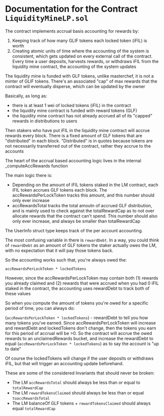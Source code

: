 # Documentation for the Contract `LiquidityMineLP.sol`

The contract implements accrual basis accounting for rewards by:

1. Keeping track of how many GLIF tokens each locked token (iFIL) is worth
2. Creating atomic units of time where the accounting of the system is consistent, which gets updated on every external call of the contract. Every time a user deposits, harvests rewards, or withdraws iFIL from the liquidity mine contract, the accounting of the system updates

The liquidity mine is funded with GLF tokens, unlike masterchef, it is not a minter of GLIF tokens. There's an associated "cap" of max rewards that the contract will eventually disperse, which can be updated by the owner

Basically, as long as:

- there is at least 1 wei of locked tokens (iFIL) in the contract
- the liquidity mine contract is funded with reward tokens (GLF)
- the liquidity mine contract has not already accrued all of its "capped" rewards in distributions to users

Then stakers who have put iFIL in the liquidity mine contract will accrue rewards every block. There is a fixed amount of GLF tokens that are "distributed" in each block. "Distributed" is in quotes because tokens are not necessarily transferred out of the contract, rather they accrue to the accounts

The heart of the accrual based accounting logic lives in the internal \_computeAccRewards function

The main logic there is:

- Depending on the amount of iFIL tokens staked in the LM contract, each iFIL token accrues GLF tokens each block. The accRewardsPerLockToken tracks this amount, and this number should only ever increase
- accRewardsTotal tracks the total amoutn of accrued GLF distribution, and is mainly used to check against the totalRewardCap as to not over allocate rewards that the contract can't spend. This number should also only ever increase, and always be smaller than totalRewardCap

The UserInfo struct type keeps track of the per account accounting.

The most confusing variable in there is `rewardDebt`. In a way, you could think of `rewardDebt` as an amount of GLF tokens the staker actually owes the LM, with no expectation that it will pay those tokens back.

So the accounting works such that, you're always owed the:

`accRewardsPerLockToken * lockedTokens`

However, since the accRewardsPerLockToken may contain both (1) rewards you already claimed and (2) rewards that were accrued when you had 0 iFIL staked in the contract, the accounting uses rewardDebt to track both of these values

So when you compute the amount of tokens you're owed for a specific period of time, you can always do:

(`accRewardsPerLockToken * lockedTokens`) - rewardDebt to tell you how many tokens you've earned. Since accRewardsPerLockToken will increase and rewardDebt and lockedTokens don't change, then the tokens you earn for this period of accrual will be >0. So the contract will accrue the owed rewards to an unclaimedRewards bucket, and increase the rewardDebt to equal (`accRewardsPerLockToken * lockedTokens`) as to say the account is "up to date"

Of course the lockedTokens will change if the user deposits or withdraws iFIL, but that will trigger an accounting update beforehand.

These are some of the considered Invariants that should never be broken:

- The LM `accRewardsTotal` should always be less than or equal to `totalRewardCap`
- The LM `rewardTokensClaimed` should always be less than or equal `toaccRewardsTotal`
- The LM balanceOf GLF tokens + `rewardTokensClaimed` should always equal `totalRewardCap`

